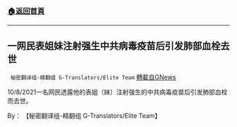 ###  [:house:返回首頁](https://github.com/ourhimalayas/txt)
---


## 一网民表姐妹注射强生中共病毒疫苗后引发肺部血栓去世
` 秘密翻译组-精翻组 G-Translators/Elite Team` [轉載自GNews](https://gnews.org/zh-hans/1586617/)

10/8/2021一名网民透露他的表姐（妹）注射强生的中共病毒疫苗后引发肺部血栓而去世。

By： 【秘密翻译组-精翻组 G-Translators/Elite Team】
